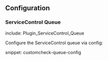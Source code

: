 ## Configuration


### ServiceControl Queue

include: Plugin_ServiceControl_Queue

Configure the ServiceControl queue via config:

snippet: customcheck-queue-config